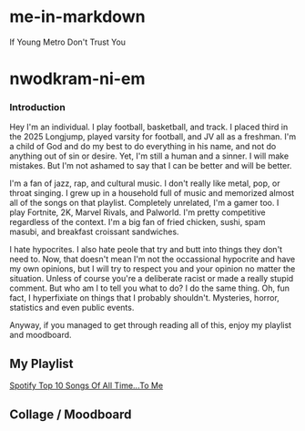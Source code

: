 # me-in-markdown
If Young Metro Don't Trust You

# nwodkram-ni-em

### Introduction

Hey I'm an individual. I play football, basketball, and track. I placed third in the 2025 Longjump, played varsity for football, and JV all as a freshman. I'm a child of God and do my best to do everything in his name, and not do anything out of sin or desire. Yet, I'm still a human and a sinner. I will make mistakes. But I'm not ashamed to say that I can be better and will be better.

I'm a fan of jazz, rap, and cultural music. I don't really like metal, pop, or throat singing. I grew up in a household full of music and memorized almost all of the songs on that playlist. Completely unrelated, I'm a gamer too. I play Fortnite, 2K, Marvel Rivals, and Palworld. I'm pretty competitive regardless of the context. I'm a big fan of fried chicken, sushi, spam masubi, and breakfast croissant sandwiches.

I hate hypocrites. I also hate peole that try and butt into things they don't need to. Now, that doesn't mean I'm not the occassional hypocrite and have my own opinions, but I will try to respect you and your opinion no matter the situation. Unless of course you're a deliberate racist or made a really stupid comment. But who am I to tell you what to do? I do the same thing. Oh, fun fact, I hyperfixiate on things that I probably shouldn't. Mysteries, horror, statistics and even public events.

Anyway, if you managed to get through reading all of this, enjoy my playlist and moodboard.

## My Playlist

[Spotify Top 10 Songs Of All Time...To Me](https://open.spotify.com/playlist/6mBsWBUMYkYqltDXE9TZYf?si=54r0Ilx4TMqgFYGSggG8vg)

## Collage / Moodboard